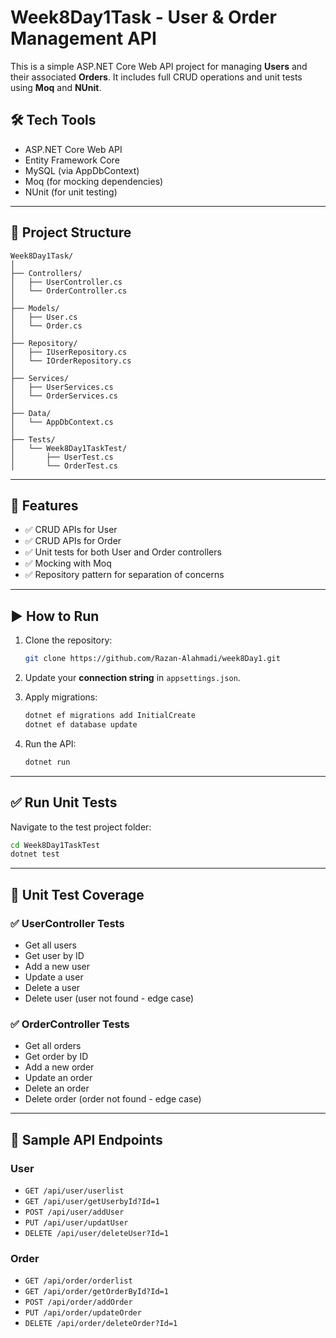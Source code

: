 
# Week8Day1Task - User & Order Management API

This is a simple ASP.NET Core Web API project for managing **Users** and their associated **Orders**. It includes full CRUD operations and unit tests using **Moq** and **NUnit**.

## 🛠️ Tech Tools

- ASP.NET Core Web API
- Entity Framework Core
- MySQL (via AppDbContext)
- Moq (for mocking dependencies)
- NUnit (for unit testing)

---

## 📁 Project Structure

```
Week8Day1Task/
│
├── Controllers/
│   ├── UserController.cs
│   └── OrderController.cs
│
├── Models/
│   ├── User.cs
│   └── Order.cs
│
├── Repository/
│   ├── IUserRepository.cs
│   └── IOrderRepository.cs
│
├── Services/
│   ├── UserServices.cs
│   └── OrderServices.cs
│
├── Data/
│   └── AppDbContext.cs
│
├── Tests/
│   └── Week8Day1TaskTest/
│       ├── UserTest.cs
│       └── OrderTest.cs
```

---

## 🚀 Features

- ✅ CRUD APIs for User
- ✅ CRUD APIs for Order
- ✅ Unit tests for both User and Order controllers
- ✅ Mocking with Moq
- ✅ Repository pattern for separation of concerns

---

## ▶️ How to Run

1. Clone the repository:
   ```bash
   git clone https://github.com/Razan-Alahmadi/week8Day1.git
   ```

2. Update your **connection string** in `appsettings.json`.

3. Apply migrations:
   ```bash
   dotnet ef migrations add InitialCreate
   dotnet ef database update
   ```

4. Run the API:
   ```bash
   dotnet run
   ```

---

## ✅ Run Unit Tests

Navigate to the test project folder:

```bash
cd Week8Day1TaskTest
dotnet test
```
---

## 🧪 Unit Test Coverage

### ✅ UserController Tests

- Get all users
- Get user by ID
- Add a new user
- Update a user
- Delete a user
- Delete user (user not found - edge case)

### ✅ OrderController Tests

- Get all orders
- Get order by ID
- Add a new order
- Update an order
- Delete an order
- Delete order (order not found - edge case)


---

## 🧪 Sample API Endpoints

### User

- `GET /api/user/userlist`
- `GET /api/user/getUserbyId?Id=1`
- `POST /api/user/addUser`
- `PUT /api/user/updatUser`
- `DELETE /api/user/deleteUser?Id=1`

### Order

- `GET /api/order/orderlist`
- `GET /api/order/getOrderById?Id=1`
- `POST /api/order/addOrder`
- `PUT /api/order/updateOrder`
- `DELETE /api/order/deleteOrder?Id=1`

